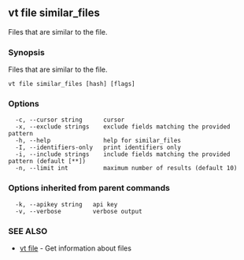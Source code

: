 ## vt file similar_files

Files that are similar to the file.

### Synopsis

Files that are similar to the file.

```
vt file similar_files [hash] [flags]
```

### Options

```
  -c, --cursor string      cursor
  -x, --exclude strings    exclude fields matching the provided pattern
  -h, --help               help for similar_files
  -I, --identifiers-only   print identifiers only
  -i, --include strings    include fields matching the provided pattern (default [**])
  -n, --limit int          maximum number of results (default 10)
```

### Options inherited from parent commands

```
  -k, --apikey string   api key
  -v, --verbose         verbose output
```

### SEE ALSO

* [vt file](vt_file.md)	 - Get information about files

